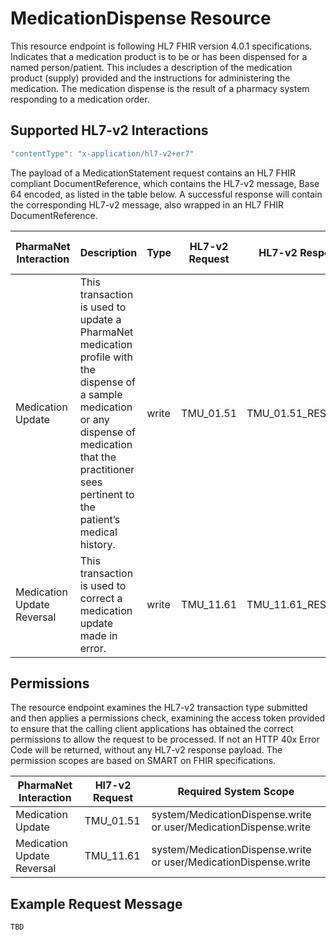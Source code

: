 # MedicationDispense Resource

This resource endpoint is following  HL7 FHIR version 4.0.1 specifications. Indicates that a medication product is to be or has been dispensed for a named person/patient. This includes a description of the medication product (supply) provided and the instructions for administering the medication. The medication dispense is the result of a pharmacy system responding to a medication order.

## Supported HL7-v2 Interactions

```javascript
"contentType": "x-application/hl7-v2+er7"
```

The payload of a MedicationStatement request contains an HL7 FHIR compliant DocumentReference, which contains the HL7-v2 message, Base 64 encoded, as listed in the table below. A successful response will contain the corresponding HL7-v2 message, also wrapped in an HL7 FHIR DocumentReference.  

| PharmaNet Interaction | Description |  Type | HL7-v2 Request | HL7-v2 Response |  HTTP Request Action |
| ------ | ------ | ------ | ------ | ---- | ----- |
| Medication Update | This transaction is used to update a PharmaNet medication profile with the dispense of a sample medication or any dispense of medication that the practitioner sees pertinent to the patient’s medical history. | write | TMU_01.51 | TMU_01.51_RESPONSE | POST |
| Medication Update Reversal | This transaction is used to correct a medication update made in error. | write | TMU_11.61 | TMU_11.61_RESPONSE | POST |

## Permissions

The resource endpoint examines the HL7-v2 transaction type submitted and then applies a permissions check, examining the access token provided to ensure that the calling client applications has obtained the correct permissions to allow the request to be processed. If not an HTTP 40x Error Code will be returned, without any HL7-v2 response payload. The permission scopes are based on SMART on FHIR specifications.

| PharmaNet Interaction |  Hl7-v2 Request | Required System Scope |
| ------ | ------ | ------ |
| Medication Update | TMU_01.51 | system/MedicationDispense.write or user/MedicationDispense.write |
| Medication Update Reversal | TMU_11.61 | system/MedicationDispense.write or user/MedicationDispense.write |

## Example Request Message

```code
TBD
```
